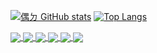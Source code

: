 [![偶ㄉ GitHub stats](https://github-readme-stats.vercel.app/api?username=ncchen99&theme=dracula&show_icons=true)](https://github.com/ncchen99)
[![Top Langs](https://github-readme-stats.vercel.app/api/top-langs/?username=ncchen99&layout=compact)](https://github.com/anuraghazra/github-readme-stats)

<a href="https://github.com/ncchen99">
  <img align="center" src="https://github-readme-stats.vercel.app/api?username=ncchen99&theme=material-palenight&show_icons=true" />
</a>

<a href="https://github.com/ncchen99">
  <img align="center" src="https://github-readme-stats.vercel.app/api/top-langs/?username=ncchen99&layout=compact" />
</a>
<a href="https://github.com/ncchen99">
  <img align="center" src="https://github-readme-stats.vercel.app/api/pin/?username=ncchen99&repo=2048" />
</a>
<a href="https://github.com/ncchen99">
  <img align="center" src="https://github-readme-stats.vercel.app/api/pin/?username=ncchen99&repo=lineBot" />
</a>
<a href="https://github.com/ncchen99">
  <img align="center" src="https://github-readme-stats.vercel.app/api/pin/?username=ncchen99&repo=bulletin" />
</a>
<a href="https://github.com/ncchen99">
  <img align="center" src="https://github-readme-stats.vercel.app/api/pin/?username=ncchen99&repo=InstaAutoLikingBot" />
</a>

